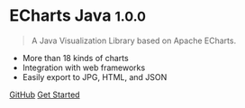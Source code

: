 # ECharts Java <small>1.0.0</small>

> A Java Visualization Library based on Apache ECharts.

- More than 18 kinds of charts
- Integration with web frameworks
- Easily export to JPG, HTML, and JSON

[GitHub](https://github.com/IcePear-Jzx/ECharts-Java.git)
[Get Started](en-us/quick-start)
